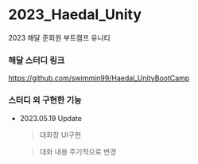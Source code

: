# 2023_Haedal_Unity
2023 해달 준회원 부트캠프 유니티

### 해달 스터디 링크

https://github.com/swimmin99/Haedal_UnityBootCamp

### 스터디 외 구현한 기능
- 2023.05.19 Update
  > 대화창 UI구현
  
  > 대화 내용 주기적으로 변경
  


